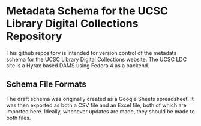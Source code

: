 # Metadata Schema for the UCSC Library Digital Collections Repository
This github repository is intended for version control of the metadata schema for the UCSC Library Digital Collections website. The UCSC LDC site is a Hyrax based DAMS using Fedora 4 as a backend. 

## Schema File Formats
The draft schema was originally created as a Google Sheets spreadsheet. It was then exported as both a CSV file and an Excel file, both of which are imported here. Ideally, whenever updates are made, they should be made to both files. 
